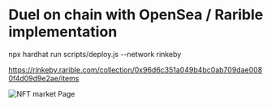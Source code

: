 # Duel on chain with OpenSea / Rarible implementation
npx hardhat run scripts/deploy.js --network rinkeby

https://rinkeby.rarible.com/collection/0x96d6c351a049b4bc0ab709dae0080f4d09d9e2ae/items

![NFT market Page](https://github.com/mcruzvas/nft_duel/blob/main/Screenshot%202022-01-16%20194839.png?raw=true)
